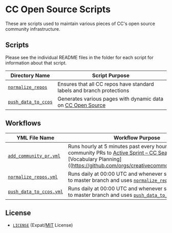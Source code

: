 # CC Open Source Scripts

These are scripts used to maintain various pieces of CC's open source community
infrastructure.


## Scripts

Please see the individual README files in the folder for each script for
information about that script.

| Directory Name                    | Script Purpose                                                                  |
| --------------------------------- | ------------------------------------------------------------------------------- |
| [`normalize_repos`][norm]         | Ensures that all CC repos have standard labels and branch protections           |
| [`push_data_to_ccos`][push_to_ccos]  | Generates various pages with dynamic data on [CC Open Source][ccos] |


## Workflows
| YML File Name                   | Workflow Purpose                                                        |
| -------------------------------- | --------------------------------------------------------------------- |
| [`add_community_pr.yml`][community_pr_yml]        |  Runs hourly at 5 minutes past every hour UTC and add community PRs to [Active Sprint – CC Search](https://github.com/orgs/creativecommons/projects/7) and [Vocabulary Planning]((https://github.com/orgs/creativecommons/projects/13) |
| [`normalize_repos.yml`][norm_pr_yml]        |  Runs daily at 00:00 UTC and whenever someone pushes to master branch and uses [`normalize_repos`][norm]   |
| [`push_data_to_ccos.yml`][push_ccos_yml]        | Runs daily at 00:00 UTC and whenever someone pushes to master branch and uses [`push_data_to_ccos`][push_to_ccos] |


[community_pr_yml]:.github/workflows/add_community_pr.yml
[norm_pr_yml]:.github/workflows/normalize_repos.yml
[push_ccos_yml]:.github/workflows/push_data_to_ccos.yml

[norm]:normalize_repos/
[push_to_ccos]:push_data_to_ccos/

[ccos]: httpe://opensource.creativecommons.org/


## License

- [`LICENSE`](LICENSE) (Expat/[MIT][mit] License)

[mit]: http://www.opensource.org/licenses/MIT "The MIT License | Open Source Initiative"
